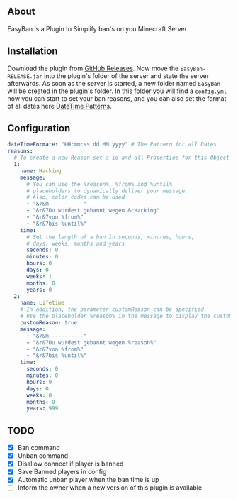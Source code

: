 ## About

EasyBan is a Plugin to Simplify ban's on you Minecraft Server

## Installation

Download the plugin from [GitHub Releases](https://github.com/Bmxertv/EasyBan/releases). Now move
the `EasyBan-RELEASE.jar` into the plugin's folder of the server and state the server afterwards. As soon as the server is
started, a new folder named `EasyBan` will be created in the plugin's folder. In this folder you will find a `config.yml` now
you can start to set your ban reasons, and you can also set the format of all dates
here [DateTime Patterns](https://www.baeldung.com/java-datetimeformatter#dateFormatter).

## Configuration
```yml
dateTimeFormate: "HH:mm:ss dd.MM.yyyy" # The Pattern for all Dates
reasons:
  # To create a new Reason set a id and all Properties for this Object 
  1:
    name: Hacking
    message:
      # You can use the %reason%, %from% and %until% 
      # placeholders to dynamically deliver your message.
      # Also, color codes can be used
      - "&7&m-----------"
      - "&r&7Du wurdest gebannt wegen &cHacking"
      - "&r&7von %from%"
      - "&r&7bis %until%"
    time:
      # Set the length of a ban in seconds, minutes, hours,
      # days, weeks, months and years
      seconds: 0
      minutes: 0
      hours: 0
      days: 0
      weeks: 1
      months: 0
      years: 0
  2:
    name: Lifetime
    # In addition, the parameter customReason can be specified.
    # Use the placeholder %reason% in the message to display the custom reason.
    customReason: true
    message:
      - "&7&m-----------"
      - "&r&7Du wurdest gebannt wegen %reason%"
      - "&r&7von %from%"
      - "&r&7bis %until%"
    time:
      seconds: 0
      minutes: 0
      hours: 0
      days: 0
      weeks: 0
      months: 0
      years: 999
```

## TODO
- [X] Ban command
- [X] Unban command
- [X] Disallow connect if player is banned
- [X] Save Banned players in config
- [X] Automatic unban player when the ban time is up
- [ ] Inform the owner when a new version of this plugin is available
